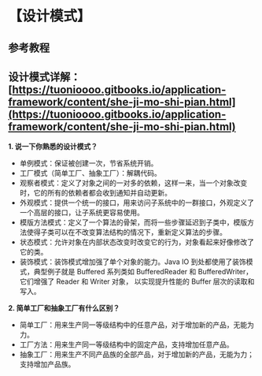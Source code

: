 # 【设计模式】

## 参考教程

## 设计模式详解：[https://tuonioooo.gitbooks.io/application-framework/content/she-ji-mo-shi-pian.html](https://tuonioooo.gitbooks.io/application-framework/content/she-ji-mo-shi-pian.html)

**1. 说一下你熟悉的设计模式？**

* 单例模式：保证被创建一次，节省系统开销。
* 工厂模式（简单工厂、抽象工厂）：解耦代码。
* 观察者模式：定义了对象之间的一对多的依赖，这样一来，当一个对象改变时，它的所有的依赖者都会收到通知并自动更新。
* 外观模式：提供一个统一的接口，用来访问子系统中的一群接口，外观定义了一个高层的接口，让子系统更容易使用。
* 模版方法模式：定义了一个算法的骨架，而将一些步骤延迟到子类中，模版方法使得子类可以在不改变算法结构的情况下，重新定义算法的步骤。
* 状态模式：允许对象在内部状态改变时改变它的行为，对象看起来好像修改了它的类。
* 装饰模式：装饰模式增加强了单个对象的能力。Java IO 到处都使用了装饰模式，典型例子就是 Buffered 系列类如 BufferedReader 和 BufferedWriter，它们增强了 Reader 和 Writer 对象， 以实现提升性能的 Buffer 层次的读取和写入。

**2. 简单工厂和抽象工厂有什么区别？**

* 简单工厂：用来生产同一等级结构中的任意产品，对于增加新的产品，无能为力。
* 工厂方法：用来生产同一等级结构中的固定产品，支持增加任意产品。
* 抽象工厂：用来生产不同产品族的全部产品，对于增加新的产品，无能为力；支持增加产品族。

